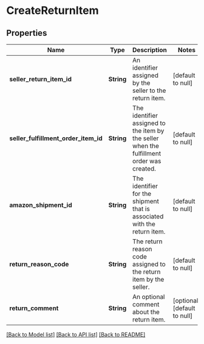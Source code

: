 # CreateReturnItem

## Properties
Name | Type | Description | Notes
------------ | ------------- | ------------- | -------------
**seller_return_item_id** | **String** | An identifier assigned by the seller to the return item. | [default to null]
**seller_fulfillment_order_item_id** | **String** | The identifier assigned to the item by the seller when the fulfillment order was created. | [default to null]
**amazon_shipment_id** | **String** | The identifier for the shipment that is associated with the return item. | [default to null]
**return_reason_code** | **String** | The return reason code assigned to the return item by the seller. | [default to null]
**return_comment** | **String** | An optional comment about the return item. | [optional] [default to null]

[[Back to Model list]](../README.md#documentation-for-models) [[Back to API list]](../README.md#documentation-for-api-endpoints) [[Back to README]](../README.md)


